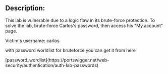 ## Description:
<p> 
This lab is vulnerable due to a logic flaw in its brute-force protection. To solve the lab, brute-force Carlos's password, then access his "My account" page.
</p>

<p> Victim's username: carlos </p> 
<p> with password worldlist for bruteforce  you can get it from here </p>  
 [password_wordlist](https://portswigger.net/web-security/authentication/auth-lab-passwords)
